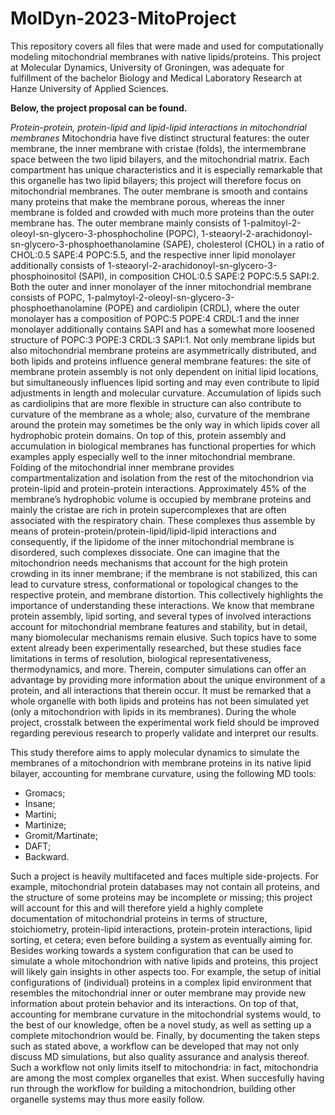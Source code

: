 # MolDyn-2023-MitoProject
This repository covers all files that were made and used for computationally modeling mitochondrial membranes with native lipids/proteins. This project at Molecular Dynamics, University of Groningen, was adequate for fulfillment of the bachelor Biology and Medical Laboratory Research at Hanze University of Applied Sciences.

**Below, the project proposal can be found.**

_Protein-protein, protein-lipid and lipid-lipid interactions in mitochondrial membranes_
Mitochondria have five distinct structural features: the outer membrane, the inner membrane with cristae (folds), the intermembrane space between the two lipid bilayers, and the mitochondrial matrix. Each compartment has unique characteristics and it is especially remarkable that this organelle has two lipid bilayers; this project will therefore focus on mitochondrial membranes. The outer membrane is smooth and contains many proteins that make the membrane porous, whereas the inner membrane is folded and crowded with much more proteins than the outer membrane has. The outer membrane mainly consists of 1-palmitoyl-2-oleoyl-sn-glycero-3-phosphocholine (POPC), 1-steaoryl-2-arachidonoyl-sn-glycero-3-phosphoethanolamine (SAPE), cholesterol (CHOL) in a ratio of CHOL:0.5 SAPE:4 POPC:5.5, and the respective inner lipid monolayer additionally consists of 1-steaoryl-2-arachidonoyl-sn-glycero-3-phosphoinositol (SAPI), in composition CHOL:0.5 SAPE:2 POPC:5.5 SAPI:2. Both the outer and inner monolayer of the inner mitochondrial membrane consists of POPC, 1-palmytoyl-2-oleoyl-sn-glycero-3-phosphoethanolamine (POPE) and cardiolipin (CRDL), where the outer monolayer has a composition of POPC:5 POPE:4 CRDL:1 and the inner monolayer additionally contains SAPI and has a somewhat more loosened structure of POPC:3 POPE:3 CRDL:3 SAPI:1. Not only membrane lipids but also mitochondrial membrane proteins are asymmetrically distributed, and both lipids and proteins influence general membrane features: the site of membrane protein assembly is not only dependent on initial lipid locations, but simultaneously influences lipid sorting and may even contribute to lipid adjustments in length and molecular curvature. Accumulation of lipids such as cardiolipins that are more flexible in structure can also contribute to curvature of the membrane as a whole; also, curvature of the membrane around the protein may sometimes be the only way in which lipids cover all hydrophobic protein domains. On top of this, protein assembly and accumulation in biological membranes has functional properties for which examples apply especially well to the inner mitochondrial membrane. Folding of the mitochondrial inner membrane provides compartmentalization and isolation from the rest of the mitochondrion via protein-lipid and protein-protein interactions. Approximately 45% of the membrane’s hydrophobic volume is occupied by membrane proteins and mainly the cristae are rich in protein supercomplexes that are often associated with the respiratory chain. These complexes thus assemble by means of protein-protein/protein-lipid/lipid-lipid interactions and consequently, if the lipidome of the inner mitochondrial membrane is disordered, such complexes dissociate. One can imagine that the mitochondrion needs mechanisms that account for the high protein crowding in its inner membrane; if the membrane is not stabilized, this can lead to curvature stress, conformational or topological changes to the respective protein, and membrane distortion. This collectively highlights the importance of understanding these interactions. We know that membrane protein assembly, lipid sorting, and several types of involved interactions account for mitochondrial membrane features and stability, but in detail, many biomolecular mechanisms remain elusive. Such topics have to some extent already been experimentally researched, but these studies face limitations in terms of resolution, biological representativeness, thermodynamics, and more. Therein, computer simulations can offer an advantage by providing more information about the unique environment of a protein, and all interactions that therein occur. It must be remarked that a whole organelle with both lipids and proteins has not been simulated yet (only a mitochondrion with lipids in its membranes). During the whole project, crosstalk between the experimental work field should be improved regarding perevious research to properly validate and interpret our results. 

This study therefore aims to apply molecular dynamics to simulate the membranes of a mitochondrion with membrane proteins in its native lipid bilayer, accounting for membrane curvature, using the following MD tools:

 - Gromacs;
 - Insane;
 - Martini;
 - Martinize;
 - Gromit/Martinate;
 - DAFT;
 - Backward.

Such a project is heavily multifaceted and faces multiple side-projects. For example, mitochondrial protein databases may not contain all proteins, and the structure of some proteins may be incomplete or missing; this project will account for this and will therefore yield a highly complete documentation of mitochondrial proteins in terms of structure, stoichiometry, protein-lipid interactions, protein-protein interactions, lipid sorting, et cetera; even before building a system as eventually aiming for. Besides working towards a system configuration that can be used to simulate a whole mitochondrion with native lipids and proteins, this project will likely gain insights in other aspects too. For example, the setup of initial configurations of (individual) proteins in a complex lipid environment that resembles the mitochondrial inner or outer membrane may provide new information about protein behavior and its interactions. On top of that, accounting for membrane curvature in the mitochondrial systems would, to the best of our knowledge, often be a novel study, as well as setting up a complete mitochondrion would be. Finally, by documenting the taken steps such as stated above, a workflow can be developed that may not only discuss MD simulations, but also quality assurance and analysis thereof. Such a workflow not only limits itself to mitochondria: in fact, mitochondria are among the most complex organelles that exist. When succesfully having run through the workflow for building a mitochondrion, building other organelle systems may thus more easily follow.
